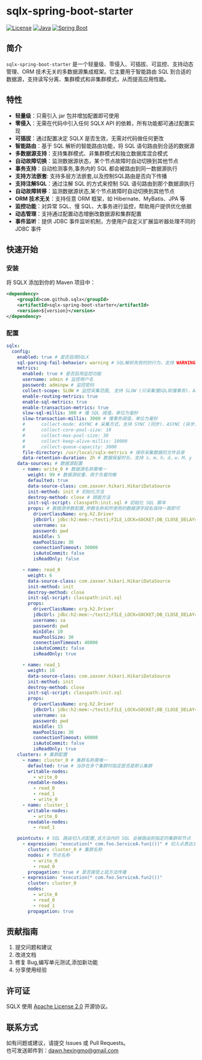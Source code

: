 # sqlx-spring-boot-starter

[![License](https://img.shields.io/badge/license-Apache%202-blue.svg)](LICENSE)
[![Java](https://img.shields.io/badge/Java-8+-green.svg)](https://www.java.com)
[![Spring Boot](https://img.shields.io/badge/Spring%20Boot-2.x-brightgreen.svg)](https://spring.io/projects/spring-boot)

## 简介

`sqlx-spring-boot-starter` 是一个轻量级、零侵入、可插拔、可监控、支持动态管理、ORM 技术无关的多数据源集成框架。它主要用于智能路由 SQL 到合适的数据源，支持读写分离、集群模式和非集群模式，从而提高应用性能。

## 特性

- **轻量级**：只需引入 jar 包并增加配置即可使用
- **零侵入**：无需在代码中引入任何 SQLX API 的依赖，所有功能都可通过配置实现
- **可插拔**：通过配置决定 SQLX 是否生效，无需对代码做任何更改
- **智能路由**：基于 SQL 解析的智能路由功能，将 SQL 语句路由到合适的数据源
- **多数据源支持**：支持集群模式、非集群模式和独立数据库混合模式
- **自动故障切换**：监测数据源状态，某个节点故障时自动切换到其他节点
- **事务支持**：自动检测事务,事务内的 SQL 都会被路由到同一数据源执行
- **支持方法嵌套**: 支持多层方法嵌套,以及控制SQL路由是否向下传播
- **支持注解SQL**：通过注解 SQL 的方式来控制 SQL 语句路由到那个数据源执行
- **自动故障转移**：监测数据源状态,某个节点故障时自动切换到其他节点
- **ORM 技术无关**：支持任意 ORM 框架，如 Hibernate、MyBatis、JPA 等
- **监控功能**：对异常 SQL、慢 SQL、大事务进行监控，帮助用户提供优化依据
- **动态管理**：支持通过配置动态增删改数据源和集群配置
- **事件监听**：提供 JDBC 事件监听机制，方便用户自定义扩展监听器处理不同的 JDBC 事件

## 快速开始

### 安装

将 SQLX 添加到你的 Maven 项目中：

```xml
<dependency>
    <groupId>com.github.sqlx</groupId>
    <artifactId>sqlx-spring-boot-starter</artifactId>
    <version>${version}</version>
</dependency>
```

### 配置

```yaml
sqlx:
  config:
    enabled: true # 是否启用SQLX
    sql-parsing-fail-behavior: warning # SQL解析失败时的行为，支持 WARNING (警告)、FAILING (报错)、IGNORE (忽略)
    metrics:
      enabled: true # 是否启用监控功能
      username: admin # 监控用户名
      password: adminpw # 监控密码
      collect-scope: SLOW # 监控采集范围, 支持 SLOW (只采集慢SQL和慢事务)、ALL (采集所有)
      enable-routing-metrics: true
      enable-sql-metrics: true
      enable-transaction-metrics: true
      slow-sql-millis: 300 # 慢 SQL 阈值，单位为毫秒
      slow-transaction-millis: 3000 # 慢事务阈值，单位为毫秒
      #      collect-mode: ASYNC # 采集方式，支持 SYNC (同步)、ASYNC (异步)
      #      collect-core-pool-size: 10
      #      collect-max-pool-size: 30
      #      collect-keep-alive-millis: 10000
      #      collect-queue-capacity: 3000
      file-directory: /usr/local/sqlx-metrics # 保存采集数据的文件目录
      data-retention-duration: 2h # 数据保留时长，支持 s、m、h、d、w、M、y
    data-sources: # 数据源配置
      - name: write_0 # 数据源名称需唯一
        weight: 99 # 数据源权重，用于负载均衡
        defaulted: true
        data-source-class: com.zaxxer.hikari.HikariDataSource
        init-method: init # 初始化方法
        destroy-method: close # 销毁方法
        init-sql-script: classpath:init.sql # 初始化 SQL 脚本
        props: # 数据源参数配置,参数名称和所使用的数据源字段名保持一致即可
          driverClassName: org.h2.Driver
          jdbcUrl: jdbc:h2:mem:~/test1;FILE_LOCK=SOCKET;DB_CLOSE_DELAY=-1;DB_CLOSE_ON_EXIT=TRUE;AUTO_RECONNECT=TRUE;IGNORECASE=TRUE;
          username: sa
          password: pwd
          minIdle: 5
          maxPoolSize: 30
          connectionTimeout: 30000
          isAutoCommit: false
          isReadOnly: false

      - name: read_0
        weight: 6
        data-source-class: com.zaxxer.hikari.HikariDataSource
        init-method: init
        destroy-method: close
        init-sql-script: classpath:init.sql
        props:
          driverClassName: org.h2.Driver
          jdbcUrl: jdbc:h2:mem:~/test2;FILE_LOCK=SOCKET;DB_CLOSE_DELAY=-1;DB_CLOSE_ON_EXIT=TRUE;AUTO_RECONNECT=TRUE;IGNORECASE=TRUE;
          username: sa
          password: pwd
          minIdle: 10
          maxPoolSize: 30
          connectionTimeout: 40000
          isAutoCommit: false
          isReadOnly: true

      - name: read_1
        weight: 10
        data-source-class: com.zaxxer.hikari.HikariDataSource
        init-method: init
        destroy-method: close
        init-sql-script: classpath:init.sql
        props:
          driverClassName: org.h2.Driver
          jdbcUrl: jdbc:h2:mem:~/test3;FILE_LOCK=SOCKET;DB_CLOSE_DELAY=-1;DB_CLOSE_ON_EXIT=TRUE;AUTO_RECONNECT=TRUE;IGNORECASE=TRUE;
          username: sa
          password: pwd
          minIdle: 15
          maxPoolSize: 30
          connectionTimeout: 60000
          isAutoCommit: false
          isReadOnly: true
    clusters: # 集群配置
      - name: cluster_0 # 集群名称需唯一
        defaulted: true # 当存在多个集群时指定是否是默认集群
        writable-nodes:
          - write_0
        readable-nodes:
          - read_0
          - read_1
          - write_0
      - name: cluster_1
        writable-nodes:
          - write_0
        readable-nodes:
          - read_1

    pointcuts: # SQL 路由切入点配置,该方法内的 SQL 会被路由到指定的集群和节点
      - expression: "execution(* com.foo.ServiceA.fun1())" # 切入点表达式，支持 Spring AOP 的切入点表达式
        cluster: cluster_0 # 集群名称
        nodes: # 节点名称
          - write_0
          - read_0
        propagation: true # 是否接受上层方法传播
      - expression: "execution(* com.foo.ServiceA.fun2())"
        cluster: cluster_0
        nodes:
          - write_0
          - read_0
          - read_1
        propagation: true
```

## 贡献指南
1. 提交问题和建议
2. 改进文档
3. 修复 Bug,编写单元测试,添加新功能
4. 分享使用经验

## 许可证
SQLX 使用 [Apache License 2.0](LICENSE) 开源协议。

## 联系方式
如有问题或建议，请提交 Issues 或 Pull Requests。   
也可发送邮件到：[dawn.hexingmo@gmail.com](mailto:dawn.hexingmo@gmail.com)

